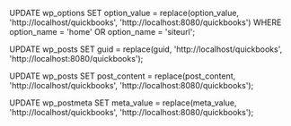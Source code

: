 UPDATE wp_options SET option_value = replace(option_value, 'http://localhost/quickbooks', 'http://localhost:8080/quickbooks') WHERE option_name = 'home' OR option_name = 'siteurl';

UPDATE wp_posts SET guid = replace(guid,   'http://localhost/quickbooks', 'http://localhost:8080/quickbooks');

UPDATE wp_posts SET post_content = replace(post_content, 'http://localhost/quickbooks', 'http://localhost:8080/quickbooks');

UPDATE wp_postmeta SET meta_value = replace(meta_value,  'http://localhost/quickbooks', 'http://localhost:8080/quickbooks');
